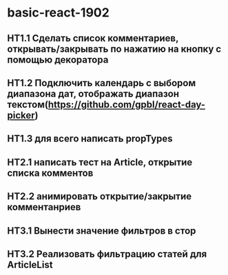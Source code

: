 # basic-react-1902

## HT1.1 Сделать список комментариев, открывать/закрывать по нажатию на кнопку с помощью декоратора
## HT1.2 Подключить календарь с выбором диапазона дат, отображать диапазон текстом(https://github.com/gpbl/react-day-picker)
## HT1.3 для всего написать propTypes

## HT2.1 написать тест на Article, открытие списка комментов
## HT2.2 анимировать открытие/закрытие комментанриев

## HT3.1 Вынести значение фильтров в стор
## HT3.2 Реализовать фильтрацию статей для ArticleList
